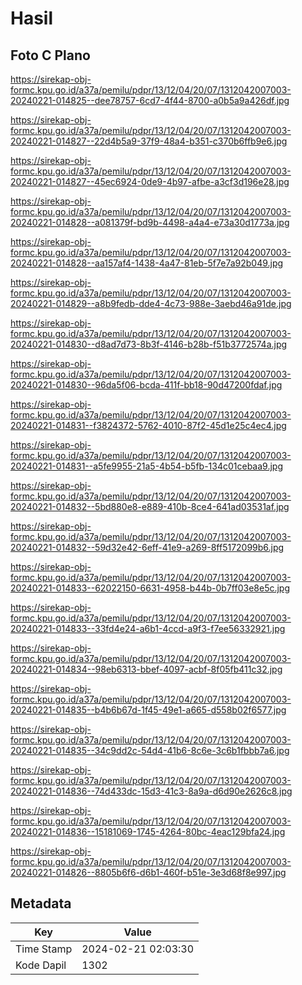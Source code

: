 # Hasil

## Foto C Plano

https://sirekap-obj-formc.kpu.go.id/a37a/pemilu/pdpr/13/12/04/20/07/1312042007003-20240221-014825--dee78757-6cd7-4f44-8700-a0b5a9a426df.jpg

https://sirekap-obj-formc.kpu.go.id/a37a/pemilu/pdpr/13/12/04/20/07/1312042007003-20240221-014827--22d4b5a9-37f9-48a4-b351-c370b6ffb9e6.jpg

https://sirekap-obj-formc.kpu.go.id/a37a/pemilu/pdpr/13/12/04/20/07/1312042007003-20240221-014827--45ec6924-0de9-4b97-afbe-a3cf3d196e28.jpg

https://sirekap-obj-formc.kpu.go.id/a37a/pemilu/pdpr/13/12/04/20/07/1312042007003-20240221-014828--a081379f-bd9b-4498-a4a4-e73a30d1773a.jpg

https://sirekap-obj-formc.kpu.go.id/a37a/pemilu/pdpr/13/12/04/20/07/1312042007003-20240221-014828--aa157af4-1438-4a47-81eb-5f7e7a92b049.jpg

https://sirekap-obj-formc.kpu.go.id/a37a/pemilu/pdpr/13/12/04/20/07/1312042007003-20240221-014829--a8b9fedb-dde4-4c73-988e-3aebd46a91de.jpg

https://sirekap-obj-formc.kpu.go.id/a37a/pemilu/pdpr/13/12/04/20/07/1312042007003-20240221-014830--d8ad7d73-8b3f-4146-b28b-f51b3772574a.jpg

https://sirekap-obj-formc.kpu.go.id/a37a/pemilu/pdpr/13/12/04/20/07/1312042007003-20240221-014830--96da5f06-bcda-411f-bb18-90d47200fdaf.jpg

https://sirekap-obj-formc.kpu.go.id/a37a/pemilu/pdpr/13/12/04/20/07/1312042007003-20240221-014831--f3824372-5762-4010-87f2-45d1e25c4ec4.jpg

https://sirekap-obj-formc.kpu.go.id/a37a/pemilu/pdpr/13/12/04/20/07/1312042007003-20240221-014831--a5fe9955-21a5-4b54-b5fb-134c01cebaa9.jpg

https://sirekap-obj-formc.kpu.go.id/a37a/pemilu/pdpr/13/12/04/20/07/1312042007003-20240221-014832--5bd880e8-e889-410b-8ce4-641ad03531af.jpg

https://sirekap-obj-formc.kpu.go.id/a37a/pemilu/pdpr/13/12/04/20/07/1312042007003-20240221-014832--59d32e42-6eff-41e9-a269-8ff5172099b6.jpg

https://sirekap-obj-formc.kpu.go.id/a37a/pemilu/pdpr/13/12/04/20/07/1312042007003-20240221-014833--62022150-6631-4958-b44b-0b7ff03e8e5c.jpg

https://sirekap-obj-formc.kpu.go.id/a37a/pemilu/pdpr/13/12/04/20/07/1312042007003-20240221-014833--33fd4e24-a6b1-4ccd-a9f3-f7ee56332921.jpg

https://sirekap-obj-formc.kpu.go.id/a37a/pemilu/pdpr/13/12/04/20/07/1312042007003-20240221-014834--98eb6313-bbef-4097-acbf-8f05fb411c32.jpg

https://sirekap-obj-formc.kpu.go.id/a37a/pemilu/pdpr/13/12/04/20/07/1312042007003-20240221-014835--b4b6b67d-1f45-49e1-a665-d558b02f6577.jpg

https://sirekap-obj-formc.kpu.go.id/a37a/pemilu/pdpr/13/12/04/20/07/1312042007003-20240221-014835--34c9dd2c-54d4-41b6-8c6e-3c6b1fbbb7a6.jpg

https://sirekap-obj-formc.kpu.go.id/a37a/pemilu/pdpr/13/12/04/20/07/1312042007003-20240221-014836--74d433dc-15d3-41c3-8a9a-d6d90e2626c8.jpg

https://sirekap-obj-formc.kpu.go.id/a37a/pemilu/pdpr/13/12/04/20/07/1312042007003-20240221-014836--15181069-1745-4264-80bc-4eac129bfa24.jpg

https://sirekap-obj-formc.kpu.go.id/a37a/pemilu/pdpr/13/12/04/20/07/1312042007003-20240221-014826--8805b6f6-d6b1-460f-b51e-3e3d68f8e997.jpg


## Metadata

| Key        | Value               |
| ---------- | ------------------- |
| Time Stamp | 2024-02-21 02:03:30 |
| Kode Dapil | 1302                |



